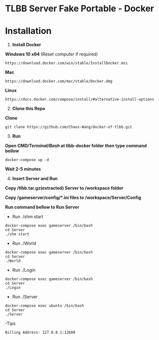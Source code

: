# TLBB Server Fake Portable - Docker

# Installation

1. **Install Docker**

**Windows 10 x64** (Reset computer if required)

```
https://download.docker.com/win/stable/InstallDocker.msi
```

**Mac**

```
https://download.docker.com/mac/stable/Docker.dmg
```

**Linux**

```
https://docs.docker.com/compose/install/#alternative-install-options
```

2. **Clone this Repo**

**Clone**

```
git clone https://github.com/Chaos-Wang/docker-of-tlbb.git
```

3. **Run**

**Open *CMD/Terminal/Bash* at tlbb-docker folder then type command bellow**

```
docker-compose up -d
```

**Wait 2-5 minutes**

4. **Insert Server and Run**

**Copy /tlbb.tar.gz(extracted) Server to /workspace folder**

**Copy /gameserver/config/*.ini files to /workspace/Server/Config**

**Run command bellow to Run Server**

- Run ./shm start

```
docker-compose exec gameserver /bin/bash
cd Server
./shm start
```
- Run ./World

```
docker-compose exec gameserver /bin/bash
cd Server
./World
```
- Run ./Login

```
docker-compose exec gameserver /bin/bash
cd Server
./Login
```
- Run ./Server

```
docker-compose exec ubuntu /bin/bash
cd Server
./Server
```

-Tips

```
Billing Address: 127.0.0.1:12680
```